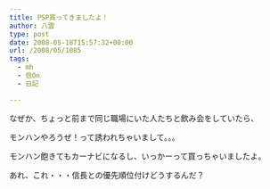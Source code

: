 ```yaml
---
title: PSP買ってきましたよ！
author: 八雲
type: post
date: 2008-05-18T15:57:32+00:00
url: /2008/05/1085
tags:
  - mh
  - 信On
  - 日記

---
```

なぜか、ちょっと前まで同じ職場にいた人たちと飲み会をしていたら、
  
モンハンやろうぜ！って誘われちゃいまして。。。

モンハン飽きてもカーナビになるし、いっかーって買っちゃいましたよ。

あれ、これ・・・信長との優先順位付けどうするんだ？
